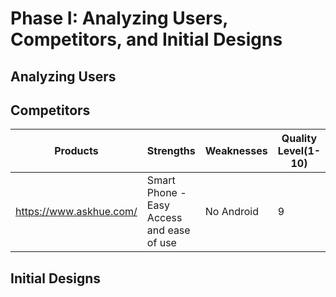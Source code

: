 # Phase I: Analyzing Users, Competitors, and Initial Designs

## Analyzing Users

## Competitors
| Products | Strengths | Weaknesses | Quality Level(1-10) | Price/Cost | Platform |
| --- | --- | --- | --- | --- | --- |
| https://www.askhue.com/ | Smart Phone - Easy Access and ease of use | No Android | 9 | Free | IOS |

## Initial Designs
